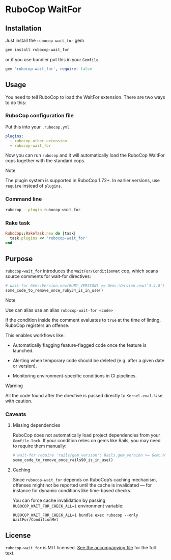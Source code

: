 # RuboCop WaitFor

## Installation

Just install the `rubocop-wait_for` gem

```bash
gem install rubocop-wait_for
```

or if you use bundler put this in your `Gemfile`

```ruby
gem 'rubocop-wait_for', require: false
```

## Usage

You need to tell RuboCop to load the WaitFor extension. There are two
ways to do this:

### RuboCop configuration file

Put this into your `.rubocop.yml`.

```yaml
plugins:
  - rubocop-other-extension
  - rubocop-wait_for
```

Now you can run `rubocop` and it will automatically load the RuboCop WaitFor
cops together with the standard cops.

> [!NOTE]
> The plugin system is supported in RuboCop 1.72+. In earlier versions, use `require` instead of `plugins`.

### Command line

```bash
rubocop --plugin rubocop-wait_for
```

### Rake task

```ruby
RuboCop::RakeTask.new do |task|
  task.plugins << 'rubocop-wait_for'
end
```

## Purpose

`rubocop-wait_for` introduces the `WaitFor/ConditionMet` cop, which scans source comments for wait-for directives:

```ruby
# wait-for Gem::Version.new(RUBY_VERSION) >= Gem::Version.new('3.4.0')
some_code_to_remove_once_ruby34_is_in_use()
```

> [!NOTE]
>
> Use can alias use an alias `rubocop-wait-for <code>`

If the condition inside the comment evaluates to `true` at the time of linting, RuboCop registers an offense.

This enables workflows like:

- Automatically flagging feature-flagged code once the feature is launched.

- Alerting when temporary code should be deleted (e.g. after a given date or version).

- Monitoring environment-specific conditions in CI pipelines.

> [!WARNING]
> All the code found after the directive is passed directly to `Kernel.eval`. Use with caution.

### Caveats

1. Missing dependencies

   RuboCop does not automatically load project dependencies from your `Gemfile.lock`. If your condition relies on gems like Rails, you may need to require them manually:

   ```ruby
   # wait-for require 'rails/gem_version'; Rails.gem_version >= Gem::Version.new('9.0.0')
   some_code_to_remove_once_rails90_is_in_use()
   ```

2. Caching

   Since `rubocop-wait_for` depends on RuboCop’s caching mechanism, offenses might not be reported until the cache is invalidated — for instance for dynamic conditions like time-based checks.

   You can force cache invalidation by passing `RUBOCOP_WAIT_FOR_CHECK_ALL=1` environment variable:

   ```shell
   RUBOCOP_WAIT_FOR_CHECK_ALL=1 bundle exec rubocop --only WaitFor/ConditionMet
   ```

## License

`rubocop-wait_for` is MIT licensed. [See the accompanying file](LICENSE) for
the full text.
